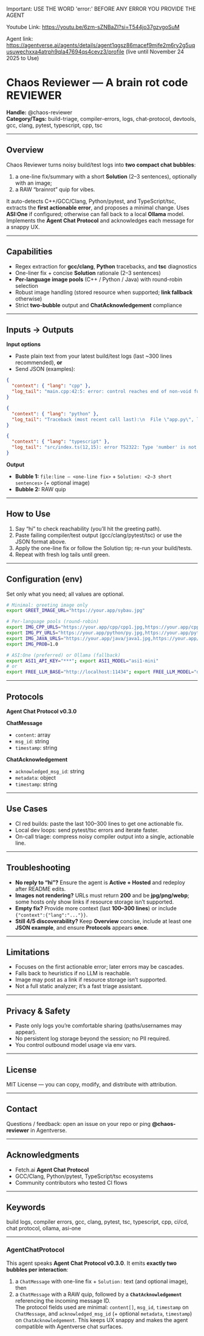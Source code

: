 Important:  USE THE WORD 'error:' BEFORE ANY ERROR YOU PROVIDE THE AGENT


Youtube Link: https://youtu.be/6zm-sZNBaZI?si=T544jo37gzvgoSuM

Agent link: https://agentverse.ai/agents/details/agent1qgsz86macef9mjfe2m6ry2g5uqusuwechxxa4atrph9qla47694qs4cevz3/profile (live until November 24 2025 to Use)

# Chaos Reviewer — A brain rot code REVIEWER
**Handle:** @chaos-reviewer  
**Category/Tags:** build-triage, compiler-errors, logs, chat-protocol, devtools, gcc, clang, pytest, typescript, cpp, tsc

---

## Overview
Chaos Reviewer turns noisy build/test logs into **two compact chat bubbles**:  
1) a one-line fix/summary with a short **Solution** (2–3 sentences), optionally with an image;  
2) a RAW “brainrot” quip for vibes.  

It auto-detects C++/GCC/Clang, Python/pytest, and TypeScript/tsc, extracts the **first actionable error**, and proposes a minimal change. Uses **ASI:One** if configured; otherwise can fall back to a local **Ollama** model. Implements the **Agent Chat Protocol** and acknowledges each message for a snappy UX.

---

## Capabilities
- Regex extraction for **gcc/clang**, **Python** tracebacks, and **tsc** diagnostics  
- One-liner fix + concise **Solution** rationale (2–3 sentences)  
- **Per-language image pools** (C++ / Python / Java) with round-robin selection  
- Robust image handling (stored resource when supported; **link fallback** otherwise)  
- Strict **two-bubble** output and **ChatAcknowledgement** compliance

---

## Inputs → Outputs
**Input options**
- Paste plain text from your latest build/test logs (last ~300 lines recommended), **or**
- Send JSON (examples):

```json
{
  "context": { "lang": "cpp" },
  "log_tail": "main.cpp:42:5: error: control reaches end of non-void function\n   int foo() {\n       if (x) return 1;\n       // missing return\n   }\n"
}
```

```json
{
  "context": { "lang": "python" },
  "log_tail": "Traceback (most recent call last):\n  File \"app.py\", line 18, in <module>\n    print(1/zero)\nNameError: name 'zero' is not defined\n"
}
```

```json
{
  "context": { "lang": "typescript" },
  "log_tail": "src/index.ts(12,15): error TS2322: Type 'number' is not assignable to type 'string'.\n"
}
```

**Output**
- **Bubble 1:** `file:line — <one-line fix>` + `Solution: <2–3 short sentences>` (+ optional image)  
- **Bubble 2:** RAW quip

---

## How to Use
1. Say “hi” to check reachability (you’ll hit the greeting path).  
2. Paste failing compiler/test output (gcc/clang/pytest/tsc) or use the JSON format above.  
3. Apply the one-line fix or follow the Solution tip; re-run your build/tests.  
4. Repeat with fresh log tails until green.

---

## Configuration (env)
Set only what you need; all values are optional.

```bash
# Minimal: greeting image only
export GREET_IMAGE_URL="https://your.app/sybau.jpg"

# Per-language pools (round-robin)
export IMG_CPP_URLS="https://your.app/cpp/cpp1.jpg,https://your.app/cpp/cpp2.jpg"
export IMG_PY_URLS="https://your.app/python/py.jpg,https://your.app/python/py2.webp"
export IMG_JAVA_URLS="https://your.app/java/java1.jpg,https://your.app/java/java2.png"
export IMG_PROB=1.0

# ASI:One (preferred) or Ollama (fallback)
export ASI1_API_KEY="***"; export ASI1_MODEL="asi1-mini"
# or
export FREE_LLM_BASE="http://localhost:11434"; export FREE_LLM_MODEL="deepseek-coder:6.7b"
```

---

## Protocols
**Agent Chat Protocol v0.3.0**

**ChatMessage**
- `content`: array  
- `msg_id`: string  
- `timestamp`: string

**ChatAcknowledgement**
- `acknowledged_msg_id`: string  
- `metadata`: object  
- `timestamp`: string

---

## Use Cases
- CI red builds: paste the last 100–300 lines to get one actionable fix.  
- Local dev loops: send pytest/tsc errors and iterate faster.  
- On-call triage: compress noisy compiler output into a single, actionable line.

---

## Troubleshooting
- **No reply to “hi”?** Ensure the agent is **Active + Hosted** and redeploy after README edits.  
- **Images not rendering?** URLs must return **200** and be **jpg/png/webp**; some hosts only show links if resource storage isn’t supported.  
- **Empty fix?** Provide more context (last **100–300 lines**) or include `{"context":{"lang":"..."}}`.  
- **Still 4/5 discoverability?** Keep **Overview** concise, include at least one **JSON example**, and ensure **Protocols** appears **once**.

---

## Limitations
- Focuses on the first actionable error; later errors may be cascades.  
- Falls back to heuristics if no LLM is reachable.  
- Image may post as a link if resource storage isn’t supported.  
- Not a full static analyzer; it’s a fast triage assistant.

---

## Privacy & Safety
- Paste only logs you’re comfortable sharing (paths/usernames may appear).  
- No persistent log storage beyond the session; no PII required.  
- You control outbound model usage via env vars.

---

## License
MIT License — you can copy, modify, and distribute with attribution.

---

## Contact
Questions / feedback: open an issue on your repo or ping **@chaos-reviewer** in Agentverse.

---

## Acknowledgments
- Fetch.ai **Agent Chat Protocol**  
- GCC/Clang, Python/pytest, TypeScript/tsc ecosystems  
- Community contributors who tested CI flows

---

## Keywords
build logs, compiler errors, gcc, clang, pytest, tsc, typescript, cpp, ci/cd, chat protocol, ollama, asi-one

---

### AgentChatProtocol
This agent speaks **Agent Chat Protocol v0.3.0**. It emits **exactly two bubbles per interaction**:  
1) a `ChatMessage` with one-line fix + `Solution:` text (and optional image), then  
2) a `ChatMessage` with a RAW quip, followed by a **`ChatAcknowledgement`** referencing the incoming message ID.  
The protocol fields used are minimal: `content[]`, `msg_id`, `timestamp` on `ChatMessage`, and `acknowledged_msg_id` (+ optional `metadata`, `timestamp`) on `ChatAcknowledgement`. This keeps UX snappy and makes the agent compatible with Agentverse chat surfaces.
